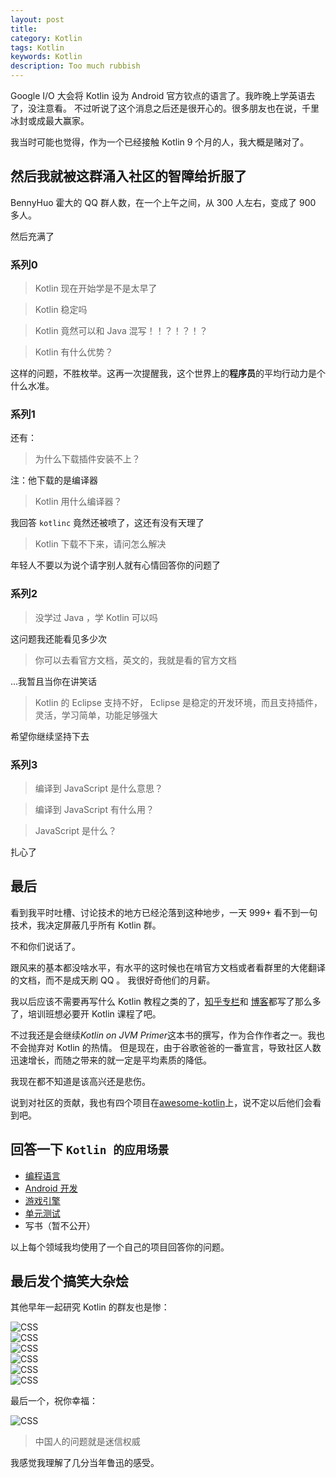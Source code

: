 ```yaml
---
layout: post
title: 
category: Kotlin
tags: Kotlin
keywords: Kotlin
description: Too much rubbish
---
```


Google I/O 大会将 Kotlin 设为 Android 官方钦点的语言了。我昨晚上学英语去了，没注意看。
不过听说了这个消息之后还是很开心的。很多朋友也在说，千里冰封或成最大赢家。

我当时可能也觉得，作为一个已经接触 Kotlin 9 个月的人，我大概是赌对了。

## 然后我就被这群涌入社区的智障给折服了

BennyHuo 霍大的 QQ 群人数，在一个上午之间，从 300 人左右，变成了 900 多人。

然后充满了

### 系列0

> Kotlin 现在开始学是不是太早了

> Kotlin 稳定吗

> Kotlin 竟然可以和 Java 混写！！？！？！？

> Kotlin 有什么优势？

这样的问题，不胜枚举。这再一次提醒我，这个世界上的**程序员**的平均行动力是个什么水准。

### 系列1

还有：

> 为什么下载插件安装不上？

注：他下载的是编译器

> Kotlin 用什么编译器？

我回答 `kotlinc` 竟然还被喷了，这还有没有天理了

> Kotlin 下载不下来，请问怎么解决

年轻人不要以为说个请字别人就有心情回答你的问题了

### 系列2

> 没学过 Java ，学 Kotlin 可以吗

这问题我还能看见多少次

> 你可以去看官方文档，英文的，我就是看的官方文档

...我暂且当你在讲笑话

> Kotlin 的 Eclipse 支持不好， Eclipse 是稳定的开发环境，而且支持插件，灵活，学习简单，功能足够强大

希望你继续坚持下去

### 系列3

> 编译到 JavaScript 是什么意思？

> 编译到 JavaScript 有什么用？

> JavaScript 是什么？

扎心了

## 最后

看到我平时吐槽、讨论技术的地方已经沦落到这种地步，一天 999\+ 看不到一句技术，我决定屏蔽几乎所有 Kotlin 群。

不和你们说话了。

跟风来的基本都没啥水平，有水平的这时候也在啃官方文档或者看群里的大佬翻译的文档，而不是成天刷 QQ 。
我很好奇他们的月薪。

我以后应该不需要再写什么 Kotlin 教程之类的了，[知乎专栏](https://zhuanlan.zhihu.com/ice1k)和
[博客](http://ice1000.org/categories/#Kotlin)都写了那么多了，培训班想必要开 Kotlin 课程了吧。

不过我还是会继续*Kotlin on JVM Primer*这本书的撰写，作为合作作者之一。我也不会抛弃对 Kotlin 的热情。
但是现在，由于谷歌爸爸的一番宣言，导致社区人数迅速增长，而随之带来的就一定是平均素质的降低。

我现在都不知道是该高兴还是悲伤。

说到对社区的贡献，我也有四个项目在[awesome-kotlin](https://kotlin.link/?q=ice)上，说不定以后他们会看到吧。

## 回答一下 `Kotlin 的应用场景`

+ [编程语言](https://github.com/lice-lang/lice)
+ [Android 开发](https://github.com/ice1000/KitikuMaker)
+ [游戏引擎](https://github.com/icela/FriceEngine)
+ [单元测试](https://github.com/ice1000/algo4j)
+ 写书（暂不公开）

以上每个领域我均使用了一个自己的项目回答你的问题。

## 最后发个搞笑大杂烩

其他早年一起研究 Kotlin 的群友也是惨：

![CSS](https://coding.net/u/ice1000/p/Images/git/raw/master/blog-img/15/0.jpg)<br/>
![CSS](https://coding.net/u/ice1000/p/Images/git/raw/master/blog-img/15/1.jpg)<br/>
![CSS](https://coding.net/u/ice1000/p/Images/git/raw/master/blog-img/15/2.jpg)<br/>
![CSS](https://coding.net/u/ice1000/p/Images/git/raw/master/blog-img/15/3.jpg)<br/>
![CSS](https://coding.net/u/ice1000/p/Images/git/raw/master/blog-img/15/4.jpg)<br/>
![CSS](https://coding.net/u/ice1000/p/Images/git/raw/master/blog-img/15/5.jpg)<br/>

最后一个，祝你幸福：

![CSS](https://coding.net/u/ice1000/p/Images/git/raw/master/blog-img/15/6.jpg)

> 中国人的问题就是迷信权威

我感觉我理解了几分当年鲁迅的感受。
